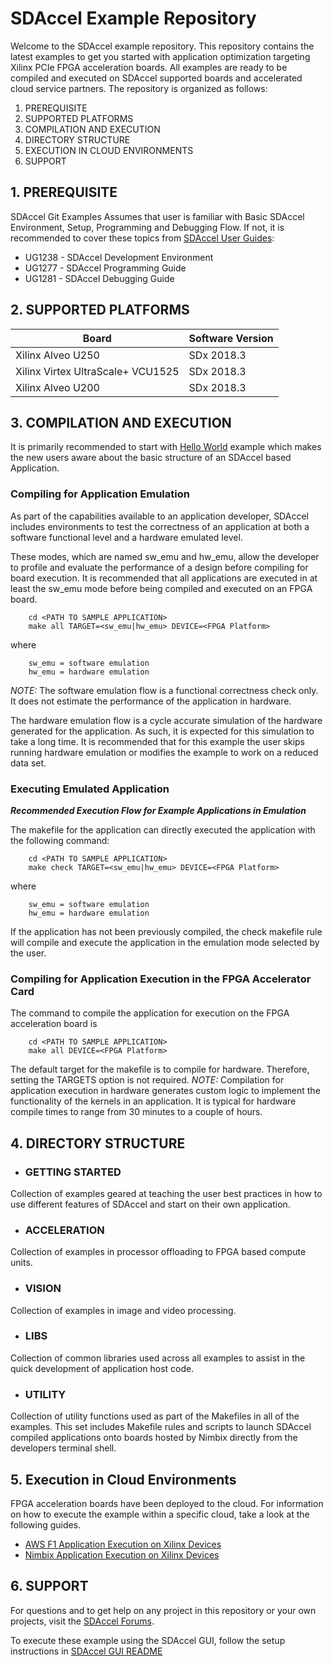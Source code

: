 SDAccel Example Repository
===========================

Welcome to the SDAccel example repository. This repository contains the latest examples to get you started with application optimization targeting Xilinx PCIe FPGA acceleration boards. All examples are ready to be compiled and executed on SDAccel supported boards and accelerated cloud service partners. The repository is organized as follows:

1. PREREQUISITE
2. SUPPORTED PLATFORMS
3. COMPILATION AND EXECUTION
4. DIRECTORY STRUCTURE
5. EXECUTION IN CLOUD ENVIRONMENTS
6. SUPPORT


## 1. PREREQUISITE

SDAccel Git Examples Assumes that user is familiar with Basic SDAccel Environment, Setup, Programming and Debugging Flow. If not, it is recommended to cover these topics from [SDAccel User Guides][]:
 - UG1238 - SDAccel Development Environment
 - UG1277 - SDAccel Programming Guide
 - UG1281 - SDAccel Debugging Guide

## 2. SUPPORTED PLATFORMS

Board | Software Version
------|-----------------
Xilinx Alveo U250|SDx 2018.3
Xilinx Virtex UltraScale+ VCU1525|SDx 2018.3
Xilinx Alveo U200|SDx 2018.3

## 3. COMPILATION AND EXECUTION

It is primarily recommended to start with [Hello World][] example which makes the new users aware about the basic structure of an SDAccel based Application.

### Compiling for Application Emulation
As part of the capabilities available to an application developer, SDAccel includes environments to test the correctness of an application at both a software functional level and a hardware emulated level.

These modes, which are named sw_emu and hw_emu, allow the developer to profile and evaluate the performance of a design before compiling for board execution.
It is recommended that all applications are executed in at least the sw_emu mode before being compiled and executed on an FPGA board.

```
    cd <PATH TO SAMPLE APPLICATION>
    make all TARGET=<sw_emu|hw_emu> DEVICE=<FPGA Platform>
```
where
```
	sw_emu = software emulation
	hw_emu = hardware emulation
```

*NOTE:* The software emulation flow is a functional correctness check only. It does not estimate the performance of the application in hardware.

The hardware emulation flow is a cycle accurate simulation of the hardware generated for the application. As such, it is expected for this simulation to take a long time.
It is recommended that for this example the user skips running hardware emulation or modifies the example to work on a reduced data set.

### Executing Emulated Application 
***Recommended Execution Flow for Example Applications in Emulation*** 

The makefile for the application can directly executed the application with the following command:
```
    cd <PATH TO SAMPLE APPLICATION>
    make check TARGET=<sw_emu|hw_emu> DEVICE=<FPGA Platform>

```
where
```
	sw_emu = software emulation
	hw_emu = hardware emulation
```
If the application has not been previously compiled, the check makefile rule will compile and execute the application in the emulation mode selected by the user.

### Compiling for Application Execution in the FPGA Accelerator Card
The command to compile the application for execution on the FPGA acceleration board is
```
    cd <PATH TO SAMPLE APPLICATION>
    make all DEVICE=<FPGA Platform>
```
The default target for the makefile is to compile for hardware. Therefore, setting the TARGETS option is not required.
*NOTE:* Compilation for application execution in hardware generates custom logic to implement the functionality of the kernels in an application.
It is typical for hardware compile times to range from 30 minutes to a couple of hours.

## 4. DIRECTORY STRUCTURE

- ### GETTING STARTED
Collection of examples geared at teaching the user best practices in how to use different features of SDAccel and start on their own application.

- ### ACCELERATION
Collection of examples in processor offloading to FPGA based compute units.

- ### VISION
Collection of examples in image and video processing. 

- ### LIBS
Collection of common libraries used across all examples to assist in the quick development of application host code. 

- ### UTILITY
Collection of utility functions used as part of the Makefiles in all of the examples. This set includes Makefile rules and scripts to launch SDAccel compiled applications onto boards hosted by Nimbix directly from the developers terminal shell.

## 5. Execution in Cloud Environments

FPGA acceleration boards have been deployed to the cloud. For information on how to execute the example within a specific cloud, take a look at the following guides.
* [AWS F1 Application Execution on Xilinx Devices]
* [Nimbix Application Execution on Xilinx Devices] 

## 6. SUPPORT

For questions and to get help on any project in this repository or your own projects, visit the [SDAccel Forums][].

To execute these example using the SDAccel GUI, follow the setup instructions in [SDAccel GUI README][]



[AWS F1 Application Execution on Xilinx Devices]: https://github.com/aws/aws-fpga/blob/master/SDAccel/README.md
[Nimbix Application Execution on Xilinx Devices]: ./utility/nimbix/README.md
[Hello World]: getting_started/hello_world/
[SDAccel User Guides]: http://www.xilinx.com/support/documentation-navigation/development-tools/software-development/sdaccel.html?resultsTablePreSelect=documenttype:SeeAll#documentation
[SDAccel Forums]: https://forums.xilinx.com/t5/SDAccel/bd-p/SDx
[SDaccel GUI README]: ./GUIREADME.md

